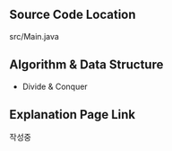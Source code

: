 ## Source Code Location

src/Main.java

## Algorithm & Data Structure

- Divide & Conquer

## Explanation Page Link

작성중